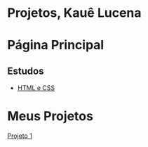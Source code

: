 # Projetos, Kauê Lucena
  
  <h1>Página Principal</h1>
  <h2>Estudos</h2>
  <ul>
  <li><a href="https://kauelucena2k.github.io/html-css/"><abbr title="Exercicios de Html e css">HTML e CSS</abbr></a></li>
  </ul>

<h1>Meus Projetos</h1>
<a href="https://kauelucena2k.github.io/projetos/racionais/"><abbr title="Racionais MC's">Projeto 1</abbr></a>